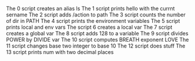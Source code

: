 The 0 script creates an alias ls
The 1 script prints hello with the currnt sername
The 2 script adds /action to path
The 3 script counts the number of dir in PATH
The 4 script prints the environment variables
The 5 script prints local and env vars
The script 6 creates a local var
The 7 script creates a global var
The 8 script adds 128 to a variable
The 9 script divides POWER by DIVIDE var
The 10 script computes BREATH exponent LOVE
The 11 script changes base two integer to base 10
The 12 script does stuff
The 13 script prints num with two decimal places
